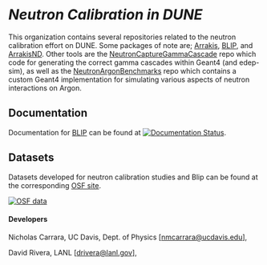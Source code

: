 # *Neutron Calibration in DUNE*

This organization contains several repositories related to the neutron calibration effort on DUNE.  Some packages of note are; [Arrakis](https://github.com/Neutron-Calibration-in-DUNE/Arrakis), [BLIP](https://github.com/Neutron-Calibration-in-DUNE/Blip), and [ArrakisND](https://github.com/Neutron-Calibration-in-DUNE/ArrakisND).  Other tools are the [NeutronCaptureGammaCascade](https://github.com/Neutron-Calibration-in-DUNE/NeutronCaptureGammaCascade) repo which code for generating the correct gamma cascades within Geant4 (and edep-sim), as well as the [NeutronArgonBenchmarks](https://github.com/Neutron-Calibration-in-DUNE/NeutronArgonBenchmarks) repo which contains a custom Geant4 implementation for simulating various aspects of neutron interactions on Argon.

## Documentation
Documentation for [BLIP](https://github.com/Neutron-Calibration-in-DUNE/Blip) can be found at [![Documentation Status](https://readthedocs.org/projects/blip-dune/badge/?version=latest)](https://blip-dune.readthedocs.io/en/latest/?badge=latest).

## Datasets
Datasets developed for neutron calibration studies and Blip can be found at the corresponding [OSF site](https://osf.io/38zck/?view_only=65f6fec31faa4354951b41b48d50ad35).

[![OSF data](https://img.shields.io/badge/OSF-DOI%2010.17605%2FOSF.IO%38ZCK-orange)](https://osf.io/38zck/?view_only=65f6fec31faa4354951b41b48d50ad35)

#### Developers
Nicholas Carrara, UC Davis, Dept. of Physics [nmcarrara@ucdavis.edu],

David Rivera, LANL [drivera@lanl.gov],

<!--

**Here are some ideas to get you started:**

🙋‍♀️ A short introduction - what is your organization all about?
🌈 Contribution guidelines - how can the community get involved?
👩‍💻 Useful resources - where can the community find your docs? Is there anything else the community should know?
🍿 Fun facts - what does your team eat for breakfast?
🧙 Remember, you can do mighty things with the power of [Markdown](https://docs.github.com/github/writing-on-github/getting-started-with-writing-and-formatting-on-github/basic-writing-and-formatting-syntax)
-->

